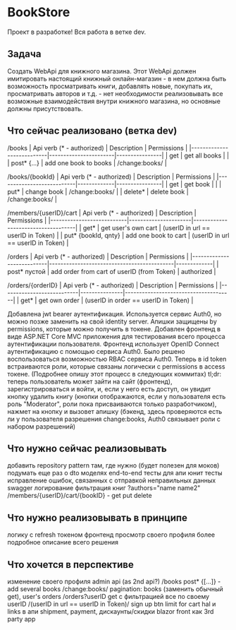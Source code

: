 # BookStore

Проект в разработке! Вся работа в ветке dev.

## Задача

Создать WebApi для книжного магазина.
Этот WebApi должен имитировать настоящий книжный онлайн-магазин - в нем должна быть возможность просматривать книги, добавлять новые, покупать их, просматривать авторов и т.д. - нет необходимости реализовывать все возможные взаимодействия внутри книжного магазина, но основные должны присутствовать.

## Что сейчас реализовано (ветка dev)

/books
| Api verb (* - authorized) | Description           | Permissions    |
|---------------------------|-----------------------|----------------|
| get                       | get all books         |                |
| post* {...}               | add one book to books | /change:books/ |

/books/{bookId}
| Api verb (* - authorized) | Description | Permissions    |
|---------------------------|-------------|----------------|
| get                       | get book    |                |
| put*                      | change book | /change:books/ |
| delete*                   | delete book | /change:books/ |

/members/{userID}/cart
| Api verb (* - authorized) | Description          | Permissions                        |
|---------------------------|----------------------|------------------------------------|
| get*                      | get user's own cart  | (userID in url == userID in Token) |
| put* {bookId, qnty}       | add one book to cart | (userID in url == userID in Token) |

/orders
| Api verb (* - authorized) | Description                                | Permissions |
|---------------------------|--------------------------------------------|-------------|
| post* пустой              | add order from cart of userID (from Token) | authorized  |

/orders/{orderID}
| Api verb (* - authorized) | Description   | Permissions                          |
|---------------------------|---------------|--------------------------------------|
| get*                      | get own order | (userID in order == userID in Token) |

Добавлена jwt bearer аутентификация. Используется сервис Auth0, но можно позже заменить на свой identity server. Апишки защищены by permissions, которые можно получить в токене.
Добавлен фронтенд в виде ASP.NET Core MVC приложения для тестирования всего процесса аутентификации пользователя. Фронтенд использует OpenID Connect аутентификацию с помощью сервиса Auth0. Было решено воспользоваться возможностью RBAC сервиса Auth0. Теперь в id token встраиваются роли, которые связаны логически с permissions в access токене. (Подробнее опишу этот процесс в следующих коммитах)
tl;dr: теперь пользователь может зайти на сайт (фронтенд), зарегистрироваться и войти, и, если у него есть доступ, он увидит кнопку удалить книгу (кнопки отображаются, если у пользователя есть роль "Moderator", роли пока присваиваются только разработчиком), нажмет на кнопку и вызовет апишку (бэкенд, здесь проверяются есть ли у пользователя разрешения change:books, Auth0 связывает роли с набором разрешений)

## Что нужно сейчас реализовывать

добавить repository pattern там, где нужно (будет полезен для моков)
подумать еще раз о dto моделях
end-to-end тесты для апи
юнит тесты
исправление ошибок, связанных с отправкой неправильных данных
swagger
логирование
фильтрация книг ?authors="name name2"
/members/{userID}/cart/{bookID} - get put delete

## Что нужно реализовывать в принципе

логику с refresh токеном
фронтенд
просмотр своего профиля
более подробное описание всего решения

## Что хочется в перспективе

изменение своего профиля
admin api (as 2nd api?)
/books post* {[...]} - add several books /change:books/
pagination: books (заменить обычный get), user's orders
/orders?userID get с фильтрацией все по своему userID /(userID in url == userID in Token)/
sign up btn
limit for cart
hal и links в апи
shipment, payment, дискаунты/скидки
blazor front как 3rd party app

